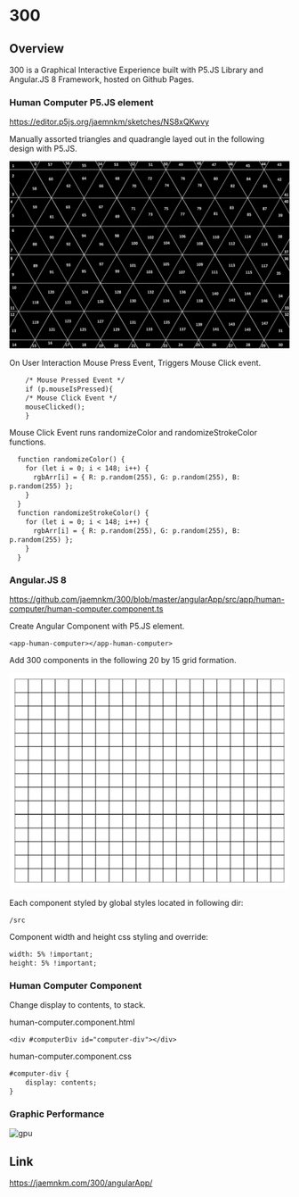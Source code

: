 # 300

## Overview

300 is a Graphical Interactive Experience built with P5.JS Library and Angular.JS 8 Framework, hosted on Github Pages.

### Human Computer P5.JS element

https://editor.p5js.org/jaemnkm/sketches/NS8xQKwvy

Manually assorted triangles and quadrangle layed out in the following design with P5.JS.

![overview](img/overview.png)

On User Interaction Mouse Press Event, Triggers Mouse Click event.

        /* Mouse Pressed Event */
        if (p.mouseIsPressed){
        /* Mouse Click Event */
        mouseClicked();
        }

Mouse Click Event runs randomizeColor and randomizeStrokeColor functions.

      function randomizeColor() {
        for (let i = 0; i < 148; i++) {
          rgbArr[i] = { R: p.random(255), G: p.random(255), B: p.random(255) };
        }
      }
      function randomizeStrokeColor() {
        for (let i = 0; i < 148; i++) {
          rgbArr[i] = { R: p.random(255), G: p.random(255), B: p.random(255) };
        }
      }

### Angular.JS 8

https://github.com/jaemnkm/300/blob/master/angularApp/src/app/human-computer/human-computer.component.ts

Create Angular Component with P5.JS element.

    <app-human-computer></app-human-computer>

Add 300 components in the following 20 by 15 grid formation.

![grid](img/grid-01.png)

Each component styled by global styles located in following dir:

    /src

Component width and height css styling and override:

    width: 5% !important;
    height: 5% !important;

### Human Computer Component

Change display to contents, to stack.

human-computer.component.html

    <div #computerDiv id="computer-div"></div>

human-computer.component.css

    #computer-div {
        display: contents;
    }

### Graphic Performance

![gpu](img/gpu-01.png)

## Link

https://jaemnkm.com/300/angularApp/